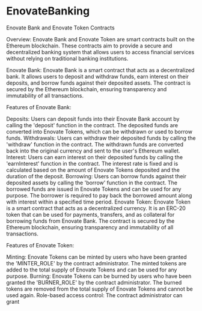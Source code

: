 # EnovateBanking
Enovate Bank and Enovate Token Contracts

Overview:
Enovate Bank and Enovate Token are smart contracts built on the Ethereum blockchain. These contracts aim to provide a secure and decentralized banking system that allows users to access financial services without relying on traditional banking institutions.

Enovate Bank:
Enovate Bank is a smart contract that acts as a decentralized bank. It allows users to deposit and withdraw funds, earn interest on their deposits, and borrow funds against their deposited assets. The contract is secured by the Ethereum blockchain, ensuring transparency and immutability of all transactions.

Features of Enovate Bank:

Deposits: Users can deposit funds into their Enovate Bank account by calling the 'deposit' function in the contract. The deposited funds are converted into Enovate Tokens, which can be withdrawn or used to borrow funds.
Withdrawals: Users can withdraw their deposited funds by calling the 'withdraw' function in the contract. The withdrawn funds are converted back into the original currency and sent to the user's Ethereum wallet.
Interest: Users can earn interest on their deposited funds by calling the 'earnInterest' function in the contract. The interest rate is fixed and is calculated based on the amount of Enovate Tokens deposited and the duration of the deposit.
Borrowing: Users can borrow funds against their deposited assets by calling the 'borrow' function in the contract. The borrowed funds are issued in Enovate Tokens and can be used for any purpose. The borrower is required to pay back the borrowed amount along with interest within a specified time period.
Enovate Token:
Enovate Token is a smart contract that acts as a decentralized currency. It is an ERC-20 token that can be used for payments, transfers, and as collateral for borrowing funds from Enovate Bank. The contract is secured by the Ethereum blockchain, ensuring transparency and immutability of all transactions.

Features of Enovate Token:

Minting: Enovate Tokens can be minted by users who have been granted the 'MINTER_ROLE' by the contract administrator. The minted tokens are added to the total supply of Enovate Tokens and can be used for any purpose.
Burning: Enovate Tokens can be burned by users who have been granted the 'BURNER_ROLE' by the contract administrator. The burned tokens are removed from the total supply of Enovate Tokens and cannot be used again.
Role-based access control: The contract administrator can grant




